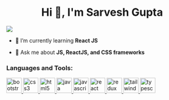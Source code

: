 <h1 align="center">Hi 👋, I'm Sarvesh Gupta</h1>
<img src="https://steamuserimages-a.akamaihd.net/ugc/90470964761468233/EBE96184DD5BD1AFD12E7550B87CE0E24D9772AB/?imw=5000&imh=5000&ima=fit&impolicy=Letterbox&imcolor=%23000000&letterbox=false" />


- 🌱 I’m currently learning **React JS**

- 💬 Ask me about **JS, ReactJS, and CSS frameworks**

<h3 align="left">Languages and Tools:</h3>
<p align="left"><a href="https://getbootstrap.com" target="_blank" rel="noreferrer"> <img src="https://www.svgrepo.com/show/353498/bootstrap.svg" alt="bootstrap" width="40" height="40" /> </a><a href="https://www.w3schools.com/css/" target="_blank" rel="noreferrer"> <img src="https://www.svgrepo.com/show/373535/css.svg" alt="css3" width="40" height="40" /> </a><a href="https://www.w3.org/html/" target="_blank" rel="noreferrer"> <img src="https://www.svgrepo.com/show/452228/html-5.svg" alt="html5" width="40" height="40" /> </a> <a href="https://www.java.com" target="_blank" rel="noreferrer"> <img src="https://www.svgrepo.com/show/452234/java.svg" alt="java" width="40" height="40" /> </a><a href="https://developer.mozilla.org/en-US/docs/Web/JavaScript" target="_blank" rel="noreferrer"><img src="https://www.svgrepo.com/show/29753/javascript.svg" alt="javascript" width="40" height="40" /> </a><a href="https://reactjs.org/" target="_blank" rel="noreferrer"> <img src="https://www.svgrepo.com/show/355190/reactjs.svg" alt="react" width="40" height="40" /> </a> <a href="https://redux.js.org/" target="_blank" rel="noreferrer"> <img src="https://www.svgrepo.com/show/354274/redux.svg" alt="redux" width="40" height="40" /> </a> <a href="https://tailwindcss.com/" target="_blank" rel="noreferrer"> <img src="https://www.svgrepo.com/show/374118/tailwind.svg" alt="tailwind" width="40" height="40" /> </a>  <a href="https://www.typescriptlang.org/" target="_blank" rel="noreferrer"> <img src="https://www.svgrepo.com/show/374144/typescript.svg" alt="typescript" width="40" height="40" /> </a></p>
